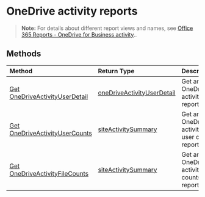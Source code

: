 # OneDrive activity reports

> **Note:** For details about different report views and names, see [Office 365 Reports - OneDrive for Business activity](https://support.office.com/client/OneDrive-for-Business-user-activity-8bbe4bf8-221b-46d6-99a5-2fb3c8ef9353)..

## Methods

| Method                                   | Return Type                              | Description                              |
| :--------------------------------------- | :--------------------------------------- | :--------------------------------------- |
| [Get OneDriveActivityUserDetail](../api/reportroot_onedriveactivityuserdetail.md) | [oneDriveActivityUserDetail](../api/reportroot_onedriveactivityuserdetail.md#response) | Get an OneDrive activity report.         |
| [Get OneDriveActivityUserCounts](../api/reportroot_onedriveactivityusercounts.md) | [siteActivitySummary](../api/reportroot_onedriveactivityusercounts.md#response) | Get an OneDrive activity user counts report. |
| [Get OneDriveActivityFileCounts](../api/reportroot_onedriveactivityfilecounts.md) | [siteActivitySummary](../api/reportroot_onedriveactivityfilecounts.md#response) | Get an OneDrive activity file counts report. |
